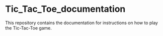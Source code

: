 # Tic_Tac_Toe_documentation

This repository contains the documentation for instructions on how to play the Tic-Tac-Toe game.
